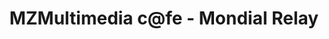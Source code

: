 ---
title: "MZMultimedia c@fe - Mondial Relay"
url: /pantin/mzmultimedia-canfe-mondial-relay/
shop: Kramladen
---